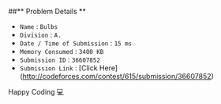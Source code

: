 ##** Problem Details **
 
- `Name`                      : `Bulbs`
- `Division`                  : `A.`
- `Date / Time of Submission` : `15 ms`
- `Memory Consumed`           : `3400 KB`
- `Submission ID`             : `36607852`
- `Submission Link`           : [Click Here] (http://codeforces.com/contest/615/submission/36607852)

Happy Coding  :computer: